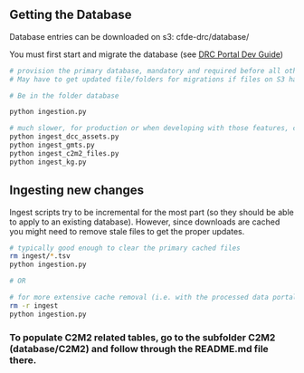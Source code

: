 ## Getting the Database

Database entries can be downloaded on s3: cfde-drc/database/

You must first start and migrate the database (see [DRC Portal Dev Guide](../drc-portals/README.md))

```bash
# provision the primary database, mandatory and required before all other scripts
# May have to get updated file/folders for migrations if files on S3 have a different set of columns (see ingest_common.py)

# Be in the folder database

python ingestion.py

# much slower, for production or when developing with those features, can be omitted until necessary
python ingest_dcc_assets.py
python ingest_gmts.py
python ingest_c2m2_files.py
python ingest_kg.py
```

## Ingesting new changes

Ingest scripts try to be incremental for the most part (so they should be able to apply to an existing database). However, since downloads are cached you might need to remove stale files to get the proper updates.

```bash
# typically good enough to clear the primary cached files
rm ingest/*.tsv
python ingestion.py

# OR

# for more extensive cache removal (i.e. with the processed data portal files), typically shouldn't be necessary
rm -r ingest
python ingestion.py
```

### To populate C2M2 related tables, go to the subfolder C2M2 (database/C2M2) and follow through the README.md file there.

